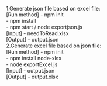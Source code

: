 1.Generate json file based on excel file:</br>
[Run method]  - npm init</br>
              - npm install</br>
              - npm start / node exportjson.js</br>
[Input] - needToRead.xlsx</br>
[Output] - output.json</br>
2.Generate excel file based on json file:</br>
[Run method]  - npm init</br>
              - npm install node-xlsx</br>
              - node exportExcel.js</br>
[Input] - output.json</br>
[Output] - output.xlsx</br>
